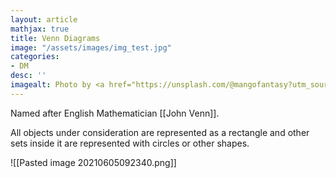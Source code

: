 ```yaml
---
layout: article
mathjax: true
title: Venn Diagrams
image: "/assets/images/img_test.jpg"
categories:
- DM
desc: '' 
imagealt: Photo by <a href="https://unsplash.com/@mangofantasy?utm_source=unsplash&utm_medium=referral&utm_content=creditCopyText">Tim Johnson</a> on <a href="https://unsplash.com/s/photos/logic?utm_source=unsplash&utm_medium=referral&utm_content=creditCopyText">Unsplash</a>
---
```


Named after English Mathematician [[John Venn]].

All objects under consideration are represented as a rectangle and other sets inside it are represented with circles or other shapes.

![[Pasted image 20210605092340.png]]